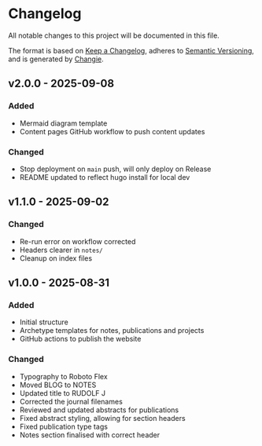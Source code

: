 # Changelog
All notable changes to this project will be documented in this file.

The format is based on [Keep a Changelog](https://keepachangelog.com/en/1.0.0/),
adheres to [Semantic Versioning](https://semver.org/spec/v2.0.0.html),
and is generated by [Changie](https://github.com/miniscruff/changie).


## v2.0.0 - 2025-09-08
### Added
* Mermaid diagram template 
* Content pages GitHub workflow to push content updates
### Changed
* Stop deployment on `main` push, will only deploy on Release
* README updated to reflect hugo install for local dev

## v1.1.0 - 2025-09-02
### Changed
* Re-run error on workflow corrected
* Headers clearer in `notes/`
* Cleanup on index files

## v1.0.0 - 2025-08-31
### Added
* Initial structure
* Archetype templates for notes, publications and projects
* GitHub actions to publish the website 
### Changed
* Typography to Roboto Flex
* Moved BLOG to NOTES
* Updated title to RUDOLF J
* Corrected the journal filenames 
* Reviewed and updated abstracts for publications
* Fixed abstract styling, allowing for section headers
* Fixed publication type tags
* Notes section finalised with correct header
